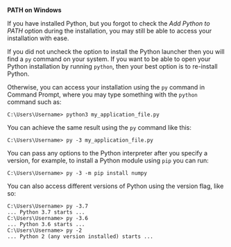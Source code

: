 **PATH on Windows**

If you have installed Python, but you forgot to check the *Add Python to PATH* option during the installation, you may still be able to access your installation with ease.

If you did not uncheck the option to install the Python launcher then you will find a `py` command on your system. If you want to be able to open your Python installation by running `python`, then your best option is to re-install Python.

Otherwise, you can access your installation using the `py` command in Command Prompt, where you may type something with the `python` command such as:
```
C:\Users\Username> python3 my_application_file.py
```

You can achieve the same result using the `py` command like this:
```
C:\Users\Username> py -3 my_application_file.py
```

You can pass any options to the Python interpreter after you specify a version, for example, to install a Python module using `pip` you can run:
```
C:\Users\Username> py -3 -m pip install numpy
```

You can also access different versions of Python using the version flag, like so:
```
C:\Users\Username> py -3.7
... Python 3.7 starts ...
C:\Users\Username> py -3.6
... Python 3.6 starts ...
C:\Users\Username> py -2
... Python 2 (any version installed) starts ...
```
